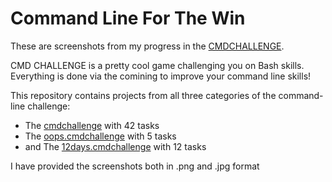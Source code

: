 # Command Line For The Win

These are screenshots from my progress in the [CMDCHALLENGE](https://cmdchallenge.com/). 

CMD CHALLENGE is a pretty cool game challenging you on Bash skills. Everything is done via the comining to improve your command line skills!

This repository contains projects from all three categories of the command-line challenge:
- The [cmdchallenge](https://cmdchallenge.com/) with 42 tasks
- The [oops.cmdchallenge](https://oops.cmdchallenge.com/) with 5 tasks
- and The [12days.cmdchallenge](https://12days.cmdchallenge.com/) with 12 tasks


I have provided the screenshots both in .png and .jpg format
